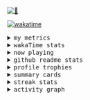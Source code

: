 [![🐙](https://hits.seeyoufarm.com/api/count/incr/badge.svg?url=https%3A%2F%2Fgithub.com%2Fktnkk%2Fhit-counter&count_bg=%23070707&title_bg=%23070707&icon=&icon_color=%23E7E7E7&title=visitors&edge_flat=true)](https://hits.seeyoufarm.com)

[![wakatime](https://wakatime.com/badge/user/43ee8060-219a-4cc8-b7a0-9a681ab5a8a7.svg)](https://wakatime.com/@43ee8060-219a-4cc8-b7a0-9a681ab5a8a7)

<details>
  <summary> <samp>my metrics</samp></summary>
  
  <br>
  
 ![🐳](https://github.com/kkhys/kkhys/blob/main/github-metrics.svg)
  
  ***
</details>

<details>
  <summary> <samp>wakaTime stats</samp></summary>
  
  <br>
  
<!--START_SECTION:waka-->
![Code Time](http://img.shields.io/badge/Code%20Time-1%2C245%20hrs%2055%20mins-blue)

**🐱 My GitHub Data** 

> 📦 5.1 MB Used in GitHub's Storage 
 > 
> 🏆 2,698 Contributions in the Year 2023
 > 
> 💼 Opted to Hire
 > 
> 📜 3 Public Repositories 
 > 
> 🔑 58 Private Repositories 
 > 
**I'm an Early 🐤** 

```text
🌞 Morning                11137 commits       ███████████░░░░░░░░░░░░░░   42.71 % 
🌆 Daytime                6153 commits        ██████░░░░░░░░░░░░░░░░░░░   23.60 % 
🌃 Evening                7498 commits        ███████░░░░░░░░░░░░░░░░░░   28.76 % 
🌙 Night                  1287 commits        █░░░░░░░░░░░░░░░░░░░░░░░░   04.94 % 
```
📅 **I'm Most Productive on Monday** 

```text
Monday                   4810 commits        █████░░░░░░░░░░░░░░░░░░░░   18.45 % 
Tuesday                  4386 commits        ████░░░░░░░░░░░░░░░░░░░░░   16.82 % 
Wednesday                4560 commits        ████░░░░░░░░░░░░░░░░░░░░░   17.49 % 
Thursday                 4172 commits        ████░░░░░░░░░░░░░░░░░░░░░   16.00 % 
Friday                   4414 commits        ████░░░░░░░░░░░░░░░░░░░░░   16.93 % 
Saturday                 1933 commits        ██░░░░░░░░░░░░░░░░░░░░░░░   07.41 % 
Sunday                   1800 commits        ██░░░░░░░░░░░░░░░░░░░░░░░   06.90 % 
```


📊 **This Week I Spent My Time On** 

```text
🕑︎ Time Zone: Asia/Tokyo

💬 Programming Languages: 
Other                    28 hrs 38 mins      ███████████████░░░░░░░░░░   60.85 % 
Java                     7 hrs 22 mins       ████░░░░░░░░░░░░░░░░░░░░░   15.67 % 
HTML                     4 hrs 59 mins       ███░░░░░░░░░░░░░░░░░░░░░░   10.60 % 
Play2                    2 hrs 7 mins        █░░░░░░░░░░░░░░░░░░░░░░░░   04.50 % 
TypeScript               1 hr 46 mins        █░░░░░░░░░░░░░░░░░░░░░░░░   03.77 % 

🔥 Editors: 
Chrome                   28 hrs 38 mins      ███████████████░░░░░░░░░░   60.85 % 
IntelliJ                 16 hrs 16 mins      █████████░░░░░░░░░░░░░░░░   34.59 % 
WebStorm                 1 hr 59 mins        █░░░░░░░░░░░░░░░░░░░░░░░░   04.22 % 
DataGrip                 9 mins              ░░░░░░░░░░░░░░░░░░░░░░░░░   00.34 % 

💻 Operating System: 
Mac                      45 hrs 48 mins      ████████████████████████░   97.33 % 
Linux                    1 hr 15 mins        █░░░░░░░░░░░░░░░░░░░░░░░░   02.67 % 
```


 Last Updated on 2023/08/03 18:45:36 UTC
<!--END_SECTION:waka-->
  
  ***
</details>


<details>
  <summary> <samp>now playing</samp></summary>
  
  <br>
 
 [![🐟](https://spotify-github-profile.vercel.app/api/view?uid=31ryofms4dnv7mrohhepo4c4zgqu&cover_image=true&theme=default&show_offline=false&background_color=121212&bar_color=53b14f&bar_color_cover=false)](https://open.spotify.com/user/31ryofms4dnv7mrohhepo4c4zgqu)
  
  ***
</details>

<details>
  <summary> <samp>github readme stats</samp></summary>
  
  <br>
  
 <p align="left"> 
  <img alt="🐠" src="https://github-readme-stats.vercel.app/api?username=kkhys&count_private=true&show_icons=true&theme=dark&include_all_commits=true" />
  <img alt="🐟" src="https://github-readme-stats.vercel.app/api/top-langs/?username=kkhys&layout=compact&theme=dark&langs_count=10&hide=HTML,CSS,SCSS" />
</p>
  
  ***
</details>

<details>
  <summary> <samp>profile trophies</samp></summary>
  
  <br>
  
  [![🐬](https://github-profile-trophy.vercel.app/?username=kkhys&rank=SECRET,SSS,SS,S,AAA,AA,A&theme=darkhub&row=1&margin-w=10&no-bg=true)](https://github.com/ryo-ma/github-profile-trophy)
  
  ***
</details>

<details>
  <summary> <samp>summary cards</samp></summary>
  
  <br>
  
  ![🐋](https://github-profile-summary-cards.vercel.app/api/cards/profile-details?username=kkhys&theme=github_dark)
  ![🦑](https://github-profile-summary-cards.vercel.app/api/cards/repos-per-language?username=kkhys&theme=github_dark)
  ![🦭](https://github-profile-summary-cards.vercel.app/api/cards/most-commit-language?username=kkhys&theme=github_dark)
  ![🦀](https://github-profile-summary-cards.vercel.app/api/cards/stats?username=kkhys&theme=github_dark)
  ![🦈](https://github-profile-summary-cards.vercel.app/api/cards/productive-time?username=kkhys&theme=github_dark)
  
  ***
</details>

<details>
  <summary> <samp>streak stats</samp></summary>
  
  <br>
  
  [![🐠](http://github-readme-streak-stats.herokuapp.com?user=kkhys&theme=dark)](https://git.io/streak-stats)
  
  ***
</details>

<details>
  <summary> <samp>activity graph</samp></summary>
  
  <br>
  
  [![🐡](https://github-readme-activity-graph.cyclic.app/graph?username=kkhys&theme=xcode)](https://github.com/ashutosh00710/github-readme-activity-graph)
  
  ***
</details>
